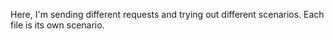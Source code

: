 Here, I'm sending different requests and trying out different scenarios. Each file is its own scenario.